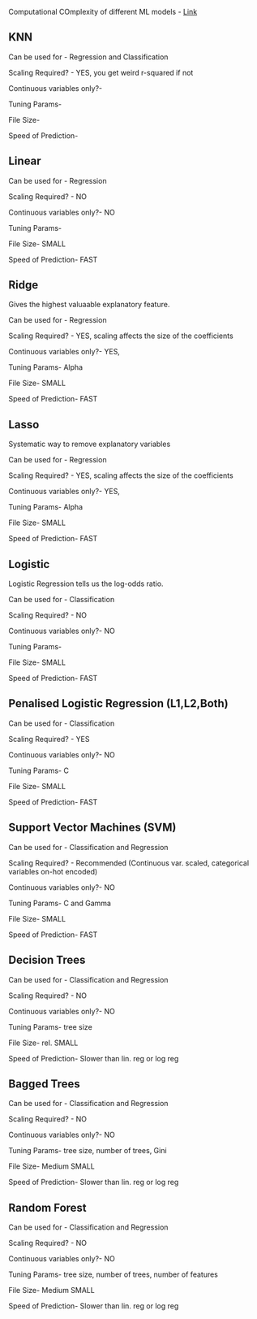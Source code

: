 
Computational COmplexity of different ML models - [Link](https://www.thekerneltrip.com/machine/learning/computational-complexity-learning-algorithms/)

## KNN

Can be used for -  Regression and Classification

Scaling Required? -  YES, you get weird r-squared if not

Continuous variables only?- 

Tuning Params-

File Size- 

Speed of Prediction- 




## Linear

Can be used for -  Regression

Scaling Required? - NO

Continuous variables only?- NO 

Tuning Params- 

File Size- SMALL

Speed of Prediction- FAST




## Ridge
Gives the highest valuaable explanatory feature.

Can be used for -  Regression

Scaling Required? - YES, scaling affects the size of the coefficients

Continuous variables only?- YES, 

Tuning Params- Alpha

File Size-  SMALL

Speed of Prediction- FAST


## Lasso
Systematic way to remove explanatory variables

Can be used for -  Regression

Scaling Required? - YES, scaling affects the size of the coefficients

Continuous variables only?- YES, 

Tuning Params- Alpha

File Size-  SMALL

Speed of Prediction- FAST


## Logistic
Logistic Regression tells us the log-odds ratio.

Can be used for -   Classification

Scaling Required? - NO

Continuous variables only?- NO 

Tuning Params- 

File Size-  SMALL

Speed of Prediction- FAST


## Penalised Logistic Regression (L1,L2,Both)

Can be used for -   Classification

Scaling Required? - YES

Continuous variables only?- NO 

Tuning Params- C

File Size-  SMALL

Speed of Prediction- FAST

## Support Vector Machines (SVM)

Can be used for -   Classification and Regression

Scaling Required? - Recommended (Continuous var. scaled, categorical variables on-hot encoded)

Continuous variables only?- NO 

Tuning Params- C and Gamma

File Size-  SMALL

Speed of Prediction- FAST


## Decision Trees 

Can be used for -   Classification and Regression

Scaling Required? - NO

Continuous variables only?- NO 

Tuning Params- tree size

File Size-  rel. SMALL

Speed of Prediction- Slower than lin. reg or log reg



## Bagged Trees 

Can be used for -   Classification and Regression

Scaling Required? - NO

Continuous variables only?- NO 

Tuning Params- tree size, number of trees, Gini 

File Size-  Medium SMALL

Speed of Prediction- Slower than lin. reg or log reg



## Random Forest

Can be used for -   Classification and Regression

Scaling Required? - NO

Continuous variables only?- NO 

Tuning Params- tree size, number of trees, number of features

File Size-  Medium SMALL

Speed of Prediction- Slower than lin. reg or log reg
